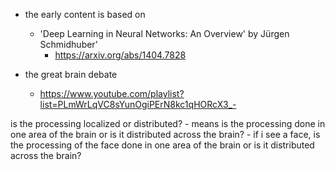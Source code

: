 - the early content is  based on 
    - 'Deep Learning in Neural Networks: An Overview' by Jürgen Schmidhuber'
        - https://arxiv.org/abs/1404.7828

- the great brain debate
    - https://www.youtube.com/playlist?list=PLmWrLqVC8sYunOgiPErN8kc1qHORcX3_-

 is the processing localized or distributed?
    - means is the processing done in one area of the brain or is it distributed across the brain?
    - if i see a face, is the processing of the face done in one area of the brain or is it distributed across the brain?